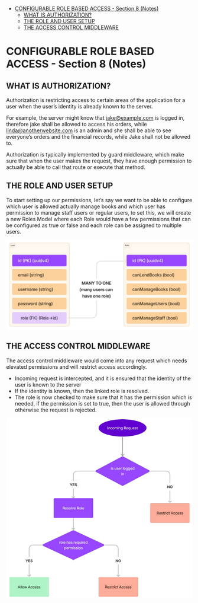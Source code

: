 - [CONFIGURABLE ROLE BASED ACCESS - Section 8 (Notes)](#configurable-role-based-access---section-8-notes)
  - [WHAT IS AUTHORIZATION?](#what-is-authorization)
  - [THE ROLE AND USER SETUP](#the-role-and-user-setup)
  - [THE ACCESS CONTROL MIDDLEWARE](#the-access-control-middleware)

# CONFIGURABLE ROLE BASED ACCESS - Section 8 (Notes)

## WHAT IS AUTHORIZATION?

Authorization is restricting access to certain areas of the application for a user when the user’s identity is already known to the server.

For example, the server might know that jake@example.com is logged in, therefore jake shall be allowed to access his orders, while linda@anotherwebsite.com is an admin and she shall be able to see everyone’s orders and the financial records, while Jake shall not be allowed to.

Authorization is typically implemented by guard middleware, which make sure that when the user makes the request, they have enough permission to actually be able to call that route or execute that method.

## THE ROLE AND USER SETUP

To start setting up our permissions, let’s say we want to be able to configure which user is allowed actually manage books and which user has permission to manage staff users or regular users, to set this, we will create a new Roles Model where each Role would have a few permissions that can be configured as true or false and each role can be assigned to multiple users.

![ROLE AND USER SETUP](images/section08-role-and-user-setup.png)

## THE ACCESS CONTROL MIDDLEWARE

The access control middleware would come into any request which needs elevated permissions and will restrict access accordingly.

- Incoming request is intercepted, and it is ensured that the identity of the user is known to the server
- If the identity is known, then the linked role is resolved.
- The role is now checked to make sure that it has the permission which is needed, if the permission is set to true, then the user is allowed through otherwise the request is rejected.

![ACCESS CONTROL MIDDLEWARE](images/section08-access-control-middleware.png)